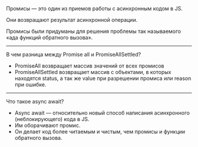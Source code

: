 Промисы — это один из приемов работы с асинхронным кодом в JS.

Они возвращают результат асинхронной операции.

Промисы были придуманы для решения проблемы так называемого «ада функций обратного вызова».

---

В чем разница между Promise all и PromiseAllSettled?

- PromiseAll возвращает массив значений от всех промисов
- PromiseAllSettled возвращает массив с объектами, в которых находятся status, а так же value при разрешении промиса или reason при ошибке.

---

Что такое async await?

- Async await — относительно новый способ написания асинхронного (неблокирующего) кода в JS.
- Им оборачивают промис.
- Он делает код более читаемым и чистым, чем промисы и функции обратного вызова.
